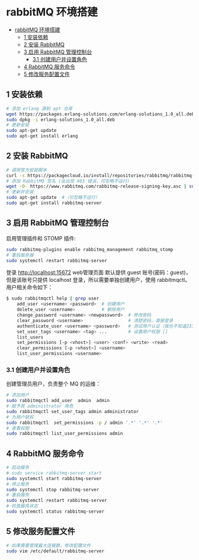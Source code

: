 # rabbitMQ 环境搭建

- [rabbitMQ 环境搭建](#rabbitmq-%E7%8E%AF%E5%A2%83%E6%90%AD%E5%BB%BA)
  - [1 安装依赖](#1-%E5%AE%89%E8%A3%85%E4%BE%9D%E8%B5%96)
  - [2 安装 RabbitMQ](#2-%E5%AE%89%E8%A3%85-rabbitmq)
  - [3 启用 RabbitMQ 管理控制台](#3-%E5%90%AF%E7%94%A8-rabbitmq-%E7%AE%A1%E7%90%86%E6%8E%A7%E5%88%B6%E5%8F%B0)
    - [3.1 创建用户并设置角色](#31-%E5%88%9B%E5%BB%BA%E7%94%A8%E6%88%B7%E5%B9%B6%E8%AE%BE%E7%BD%AE%E8%A7%92%E8%89%B2)
  - [4 RabbitMQ 服务命令](#4-rabbitmq-%E6%9C%8D%E5%8A%A1%E5%91%BD%E4%BB%A4)
  - [5 修改服务配置文件](#5-%E4%BF%AE%E6%94%B9%E6%9C%8D%E5%8A%A1%E9%85%8D%E7%BD%AE%E6%96%87%E4%BB%B6)

## 1 安装依赖

```sh
# 添加 erlang 源到 apt 仓库
wget https://packages.erlang-solutions.com/erlang-solutions_1.0_all.deb
sudo dpkg -i erlang-solutions_1.0_all.deb
# 更新安装
sudo apt-get update
sudo apt-get install erlang
```

## 2 安装 RabbitMQ

```sh
# 调用官方安装脚本
curl -s https://packagecloud.io/install/repositories/rabbitmq/rabbitmq-server/script.deb.sh | sudo bash
# 添加 RabbitMQ 签名 (会出现 403 错误，可忽略不运行)
wget -O- https://www.rabbitmq.com/rabbitmq-release-signing-key.asc | sudo apt-key add -
# 更新并安装
sudo apt-get update  #（可忽略不运行）
sudo apt-get install rabbitmq-server
```

## 3 启用 RabbitMQ 管理控制台

启用管理插件和 STOMP 插件:

```sh
sudo rabbitmq-plugins enable rabbitmq_management rabbitmq_stomp
# 重启服务器
sudo systemctl restart rabbitmq-server
```

登录 <http://localhost:15672> web管理页面 默认提供 guest 账号(密码：guest)，但是该账号只提供 localhost 登录，所以需要单独创建用户，使用 rabbitmqctl。
用户相关命令如下：

```sh
$ sudo rabbitmqctl help | grep user
    add_user <username> <password>  # 创建用户
    delete_user <username>          # 删除用户
    change_password <username> <newpassword>  # 修改密码
    clear_password <username>                 # 清楚密码，直接登录
    authenticate_user <username> <password>   # 测试用户认证（我也不知道2333）
    set_user_tags <username> <tag> ...        # 设置用户权限 []
    list_users
    set_permissions [-p <vhost>] <user> <conf> <write> <read>
    clear_permissions [-p <vhost>] <username>
    list_user_permissions <username>
```

### 3.1 创建用户并设置角色

创建管理员用户，负责整个 MQ 的运维：

```sh
# 添加用户
sudo rabbitmqctl add_user  admin  admin
# 赋予其 administrator 角色
sudo rabbitmqctl set_user_tags admin administrator
# 为用户赋权
sudo rabbitmqctl  set_permissions -p / admin '.*' '.*' '.*'
# 查看权限
sudo rabbitmqctl list_user_permissions admin
```

## 4 RabbitMQ 服务命令

```sh
# 启动服务
# sudo service rabbitmq-server start
sudo systemctl start rabbitmq-server
# 停止服务
sudo systemctl stop rabbitmq-server
# 重启服务
sudo systemctl restart rabbitmq-server
# 检查服务状态
sudo systemctl status rabbitmq-server
```

## 5 修改服务配置文件

```sh
# 如果需要管理最大连接数，修改配置文件
sudo vim /etc/default/rabbitmq-server
```
